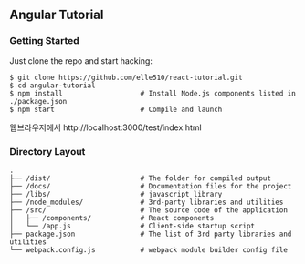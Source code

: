 ## Angular Tutorial

### Getting Started

Just clone the repo and start hacking:

```shell
$ git clone https://github.com/elle510/react-tutorial.git
$ cd angular-tutorial
$ npm install                   # Install Node.js components listed in ./package.json
$ npm start                     # Compile and launch
```
웹브라우저에서
http://localhost:3000/test/index.html


### Directory Layout

```
.
├── /dist/                      # The folder for compiled output
├── /docs/                      # Documentation files for the project
├── /libs/                      # javascript library
├── /node_modules/              # 3rd-party libraries and utilities
├── /src/                       # The source code of the application
│   ├── /components/            # React components
│   └── /app.js                 # Client-side startup script
├── package.json                # The list of 3rd party libraries and utilities
└── webpack.config.js           # webpack module builder config file
```
